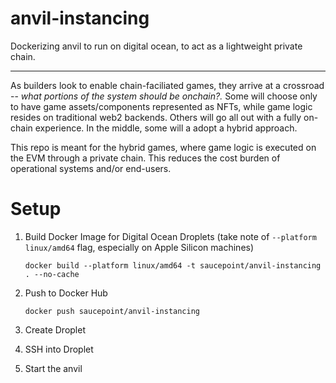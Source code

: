 # anvil-instancing
Dockerizing anvil to run on digital ocean, to act as a lightweight private chain.

---

As builders look to enable chain-faciliated games, they arrive at a crossroad -- *what portions of the system should be onchain?.* Some will choose only to have game assets/components represented as NFTs, while game logic resides on traditional web2 backends. Others will go all out with a fully on-chain experience. In the middle, some will a adopt a hybrid approach.

This repo is meant for the hybrid games, where game logic is executed on the EVM through a private chain. This reduces the cost burden of operational systems and/or end-users.


# Setup

1. Build Docker Image for Digital Ocean Droplets (take note of `--platform linux/amd64` flag, especially on Apple Silicon machines)

    `docker build --platform linux/amd64 -t saucepoint/anvil-instancing . --no-cache`


2. Push to Docker Hub

    `docker push saucepoint/anvil-instancing`

3. Create Droplet

4. SSH into Droplet

5. Start the anvil